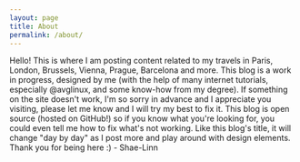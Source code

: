 ```yaml
---
layout: page
title: About
permalink: /about/
---
```


Hello! This is where I am posting content related to my travels in Paris, London, Brussels, Vienna, Prague, Barcelona and more. This blog is a work in progress, designed by me (with the help of many internet tutorials, especially @avglinux, and some know-how from my degree). If something on the site doesn't work, I'm so sorry in advance and I appreciate you visiting, please let me know and I will try my best to fix it. This blog is open source (hosted on GitHub!) so if you know what you're looking for, you could even tell me how to fix what's not working. Like this blog's title, it will change "day by day" as I post more and play around with design elements. Thank you for being here :) - Shae-Linn
